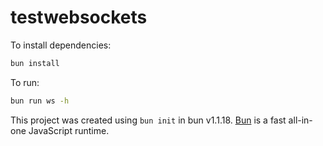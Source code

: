 # testwebsockets

To install dependencies:

```bash
bun install
```

To run:

```bash
bun run ws -h
```

This project was created using `bun init` in bun v1.1.18. [Bun](https://bun.sh) is a fast all-in-one JavaScript runtime.
